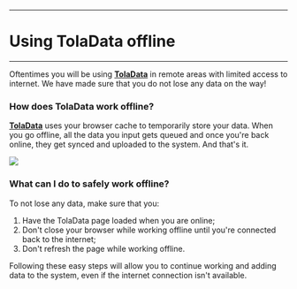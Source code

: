 ****
# Using TolaData offline
---

Oftentimes you will be using [**TolaData**](https://www.toladata.com/) in remote areas with limited access to internet. We have made sure that you do not lose any data on the way! 

### How does TolaData work offline?

[**TolaData**](https://www.toladata.com/) uses your browser cache to temporarily store your data. When you go offline, all the data you input gets queued and once you're back online, they get synced and uploaded to the system. And that's it.

![](/assets_en/offline4.gif)

### What can I do to safely work offline?

To not lose any data, make sure that you:

1. Have the TolaData page loaded when you are online;
2. Don't close your browser while working offline until you're connected back to the internet;
3. Don't refresh the page while working offline.

Following these easy steps will allow you to continue working and adding data to the system, even if the internet connection isn't available.

